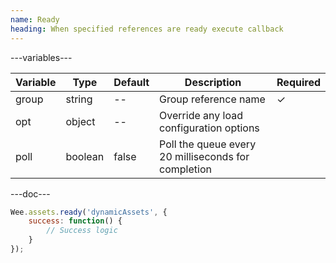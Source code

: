 ```yaml
---
name: Ready
heading: When specified references are ready execute callback
---
```


---variables---

| Variable | Type | Default | Description | Required |
| -- | -- | -- | -- | -- |
| group | string | -- | Group reference name | &#10003; |
| opt | object | -- | Override any load configuration options ||
| poll | boolean | false | Poll the queue every 20 milliseconds for completion ||

---doc---

```javascript
Wee.assets.ready('dynamicAssets', {
	success: function() {
		// Success logic
	}
});
```